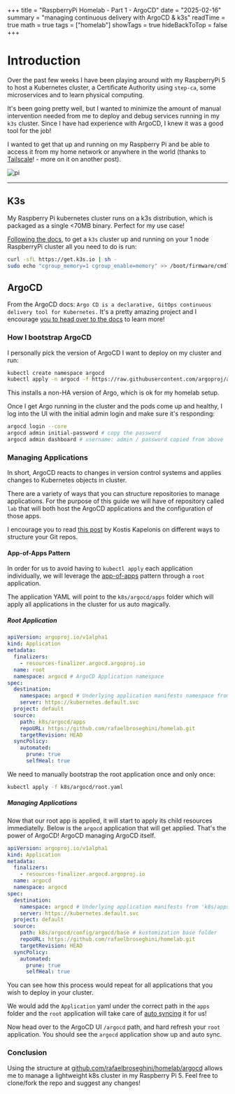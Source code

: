 +++
title = "RaspberryPi Homelab - Part 1 - ArgoCD"
date = "2025-02-16"
summary = "managing continuous delivery with ArgoCD & k3s"
readTime = true
math = true
tags = ["homelab"]
showTags = true
hideBackToTop = false
+++


# Introduction

Over the past few weeks I have been playing around with my RaspberryPi 5 to host a Kubernetes cluster, a Certificate Authority using `step-ca`, some microservices and to learn physical computing.

It's been going pretty well, but I wanted to minimize the amount of manual intervention needed from me to deploy and debug services running in my `k3s` cluster. Since I have had experience with ArgoCD, I knew it was a good tool for the job!

I wanted to get that up and running on my Raspberry Pi and be able to access it from my home network or anywhere in the world (thanks to [Tailscale](https://tailscale.com)! - more on it on another post).

![pi](../../img/raspi.jpeg#small "One Node Home Server - Raspberry Pi 5")

---

## K3s

My Raspberry Pi kubernetes cluster runs on a k3s distribution, which is packaged as a single <70MB binary. Perfect for my use case!

[Following the docs](https://docs.k3s.io/quick-start#install-script), to get a `k3s` cluster up and running on your 1 node RaspberryPi cluster all you need to do is run:

```bash
curl -sfL https://get.k3s.io | sh -
sudo echo "cgroup_memory=1 cgroup_enable=memory" >> /boot/firmware/cmdline.txt
```

## ArgoCD

From the ArgoCD docs: `Argo CD is a declarative, GitOps continuous delivery tool for Kubernetes.` It's a pretty amazing project and I encourage [you to head over to the docs](https://argo-cd.readthedocs.io/en/stable/) to learn more!

### How I bootstrap ArgoCD

I personally pick the version of ArgoCD I want to deploy on my cluster and run:

```bash
kubectl create namespace argocd
kubectl apply -n argocd -f https://raw.githubusercontent.com/argoproj/argo-cd/<VERSION>/manifests/install.yaml
```

This installs a non-HA version of Argo, which is ok for my homelab setup.

Once I get Argo running in the cluster and the pods come up and healthy, I log into the UI with the initial admin login and make sure it's responding:

```bash
argocd login --core
argocd admin initial-password # copy the password
argocd admin dashboard # username: admin / password copied from above
```

### Managing Applications

In short, ArgoCD reacts to changes in version control systems and applies changes to Kubernetes objects in cluster. 

There are a variety of ways that you can structure repositories to manage applications. For the purpose of this guide we will have of repository called `lab` that will both host the ArgoCD applications and the configuration of those apps. 

I encourage you to read [this post](https://codefresh.io/blog/how-to-structure-your-argo-cd-repositories-using-application-sets/) by Kostis Kapelonis on different ways to structure your Git repos.

#### App-of-Apps Pattern

In order for us to avoid having to `kubectl apply` each application individually, we will leverage the [app-of-apps](https://argo-cd.readthedocs.io/en/latest/operator-manual/cluster-bootstrapping/#app-of-apps-pattern) pattern through a `root` application. 

The application YAML will point to the `k8s/argocd/apps` folder which will apply all applications in the cluster for us auto magically.

##### Root Application

```yaml
apiVersion: argoproj.io/v1alpha1
kind: Application
metadata:
  finalizers:
    - resources-finalizer.argocd.argoproj.io
  name: root
  namespace: argocd # ArgoCD Application namespace
spec:
  destination:
    namespace: argocd # Underlying application manifests namespace from 'k8s/argocd/apps' path
    server: https://kubernetes.default.svc
  project: default
  source:
    path: k8s/argocd/apps
    repoURL: https://github.com/rafaelbroseghini/homelab.git
    targetRevision: HEAD
  syncPolicy:
    automated:
      prune: true
      selfHeal: true
```

We need to manually bootstrap the root application once and only once:

```bash
kubectl apply -f k8s/argocd/root.yaml
```

##### Managing Applications

Now that our root app is applied, it will start to apply its child resources immediatelly. Below is the `argocd` application that will get applied. That's the power of ArgoCD! ArgoCD managing ArgoCD itself.

```yaml
apiVersion: argoproj.io/v1alpha1
kind: Application
metadata:
  finalizers:
    - resources-finalizer.argocd.argoproj.io
  name: argocd
  namespace: argocd
spec:
  destination:
    namespace: argocd # Underlying application manifests from 'k8s/apps/argocd/base' path
    server: https://kubernetes.default.svc
  project: default
  source:
    path: k8s/argocd/config/argocd/base # kustomization base folder
    repoURL: https://github.com/rafaelbroseghini/homelab.git
    targetRevision: HEAD
  syncPolicy:
    automated:
      prune: true
      selfHeal: true
```

You can see how this process would repeat for all applications that you wish to deploy in your cluster. 

We would add the `Application` yaml under the correct path in the `apps` folder and the `root` application will take care of [auto syncing](https://argo-cd.readthedocs.io/en/stable/user-guide/auto_sync/) it for us!

Now head over to the ArgoCD UI `/argocd` path, and hard refresh your `root` application. You should see the `argocd` application show up and auto sync.

### Conclusion

Using the structure at [github.com/rafaelbroseghini/homelab/argocd](https://github.com/rafaelbroseghini/homelab/argocd) allows me to manage a lightweight k8s cluster in my Raspberry Pi 5. Feel free to clone/fork the repo and suggest any changes!
